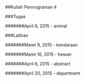 ##Kuliah Pemrograman 4

###Tugas

#######April 6, 2015 - animal


###Latihan

#######Maret 9, 2015 - kendaraan

#######Maret 16, 2015 - hewan

#######April 6, 2015 - abstract

#######April 20, 2015 - department
